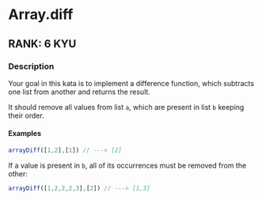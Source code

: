 # Array.diff

## RANK: 6 KYU

### Description

Your goal in this kata is to implement a difference function, which subtracts one list from another and returns the result.

It should remove all values from list ```a```, which are present in list ```b``` keeping their order.

#### Examples

```ts
arrayDiff([1,2],[1]) // ---> [2]
```


If a value is present in ```b```, all of its occurrences must be removed from the other:

```ts
arrayDiff([1,2,2,2,3],[2]) // ---> [1,3]
```